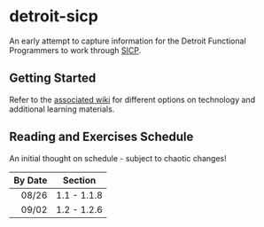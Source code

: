 # detroit-sicp
An early attempt to capture information for the Detroit Functional Programmers to work through [SICP](https://mitpress.mit.edu/sites/default/files/sicp/index.html).

## Getting Started
Refer to the [associated wiki](https://github.com/mkumm/detroit-sicp/wiki) for different options on technology and additional learning materials. 

## Reading and Exercises Schedule
An initial thought on schedule - subject to chaotic changes! 

| By Date | Section |
|--------------------:|---------|
| 08/26 | 1.1 - 1.1.8 |
| 09/02 | 1.2 - 1.2.6 |



